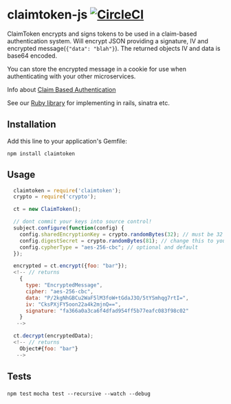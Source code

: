 # claimtoken-js [![CircleCI](https://circleci.com/gh/NuffieProductions/claimtoken-js.svg?style=svg)](https://circleci.com/gh/NuffieProductions/claimtoken-js)

ClaimToken encrypts and signs tokens to be used in a claim-based authentication system. Will encrypt JSON providing a signature, IV and encrypted message(`{"data": "blah"}`). The returned objects IV and data is base64 encoded.

You can store the encrypted message in a cookie for use when authenticating with your other microservices.

Info about [Claim Based Authentication](https://en.wikipedia.org/wiki/Claims-based_identity)

See our [Ruby library](https://github.com/NuffieProductions/ClaimToken) for implementing in rails, sinatra etc.

## Installation

Add this line to your application's Gemfile:

    npm install claimtoken

## Usage
```js
  claimtoken = require('claimtoken');
  crypto = require('crypto');

  ct = new ClaimToken();

  // dont commit your keys into source control!
  subject.configure(function(config) {
    config.sharedEncryptionKey = crypto.randomBytes(32); // must be 32 bytes/char in length, change this to your own private key
    config.digestSecret = crypto.randomBytes(81); // change this to your own secret digest
    config.cypherType = "aes-256-cbc"; // optional and default
  });

  encrypted = ct.encrypt({foo: "bar"});
  <!-- // returns
    {
      type: "EncryptedMessage",
      cipher: "aes-256-cbc",
      data: "P/2kgNhGBCu2WaF5lM3foW+tGdaJ3O/5tYSmhqg7rtI=",
      iv: "CksPXjFY5oon22a4k2mjnQ==",
      signature: "fa366a0a3ca6f4dfad954ff5b77eafc083f98c02"
    }
   -->

  ct.decrypt(encryptedData);
  <!-- // returns
    Object#{foo: "bar"}
   -->

```

## Tests
`npm test`
`mocha test --recursive --watch --debug`
